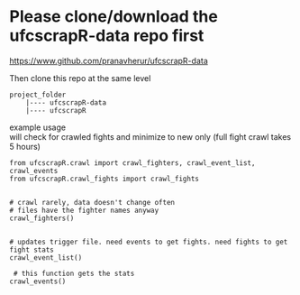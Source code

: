 # Please clone/download the ufcscrapR-data repo first
https://www.github.com/pranavherur/ufcscrapR-data 

Then clone this repo at the same level

    project_folder
        |---- ufcscrapR-data
        |---- ufcscrapR


example usage\
will check for crawled fights and minimize to new only (full fight crawl takes 5 hours)
    
    from ufcscrapR.crawl import crawl_fighters, crawl_event_list, crawl_events
    from ufcscrapR.crawl_fights import crawl_fights
    
    
    # crawl rarely, data doesn't change often
    # files have the fighter names anyway
    crawl_fighters()
    
   
    # updates trigger file. need events to get fights. need fights to get fight stats
    crawl_event_list()
     
     # this function gets the stats
    crawl_events()
    
